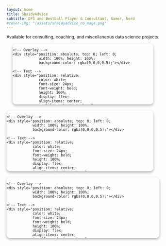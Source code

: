 ```yaml
---
layout: home
title: ShaidyAdvice
subtitle: DFS and Bestball Player & Consultant, Gamer, Nerd
#cover-img: "/assets/shaidyadvice_no_mage.png"
---
```



Available for consulting, coaching, and miscellaneous data science projects.

<div style="display: flex; justify-content: space-around; gap: 20px; flex-wrap: wrap;">

  <a href="aboutme" 
     style="flex: 1 1 250px; height: 200px; 
            background-image: url('/assets/headshot.jpg'); 
            background-size: cover; background-position: center; 
            position: relative; 
            border-radius: 12px; 
            overflow: hidden; 
            text-decoration: none; 
            box-shadow: 0 4px 8px rgba(0,0,0,0.3);">

    <!-- Overlay -->
    <div style="position: absolute; top: 0; left: 0; 
                width: 100%; height: 100%; 
                background-color: rgba(0,0,0,0.5);"></div>

    <!-- Text -->
    <div style="position: relative; 
                color: white; 
                font-size: 24px; 
                font-weight: bold; 
                height: 100%; 
                display: flex; 
                align-items: center; 
                justify-content: center;">
      About me
    </div>

  </a>

  <a href="mywork" 
     style="flex: 1 1 250px; height: 200px; 
            background-image: url('/assets/sidekick.jpg'); 
            background-size: cover; background-position: center; 
            position: relative; 
            border-radius: 12px; 
            overflow: hidden; 
            text-decoration: none; 
            box-shadow: 0 4px 8px rgba(0,0,0,0.3);">

    <!-- Overlay -->
    <div style="position: absolute; top: 0; left: 0; 
                width: 100%; height: 100%; 
                background-color: rgba(0,0,0,0.5);"></div>

    <!-- Text -->
    <div style="position: relative; 
                color: white; 
                font-size: 24px; 
                font-weight: bold; 
                height: 100%; 
                display: flex; 
                align-items: center; 
                justify-content: center;">
      My work
    </div>
  </a>

<a href="media" 
     style="flex: 1 1 250px; height: 200px; 
            background-image: url('/assets/shaidypodcast.png'); 
            background-size: cover; background-position: center; 
            position: relative; 
            border-radius: 12px; 
            overflow: hidden; 
            text-decoration: none; 
            box-shadow: 0 4px 8px rgba(0,0,0,0.3);">

    <!-- Overlay -->
    <div style="position: absolute; top: 0; left: 0; 
                width: 100%; height: 100%; 
                background-color: rgba(0,0,0,0.5);"></div>

    <!-- Text -->
    <div style="position: relative; 
                color: white; 
                font-size: 24px; 
                font-weight: bold; 
                height: 100%; 
                display: flex; 
                align-items: center; 
                justify-content: center;">
      Media appearances
    </div>
  </a>

</div>


